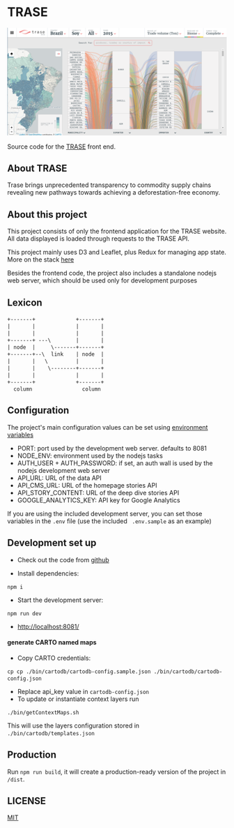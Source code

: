 # TRASE

![TRASE](trase-screenshot.png)

Source code for the [TRASE](https://trase.earth) front end.

## About TRASE

Trase brings unprecedented transparency to commodity supply chains revealing new pathways towards achieving a 
deforestation-free economy.

## About this project

This project consists of only the frontend application for the TRASE website.
All data displayed is loaded through requests to the TRASE API.

This project mainly uses D3 and Leaflet, plus Redux for managing app state. 
More on the stack [here](https://github.com/Vizzuality/TRASE-frontend/issues/9)

Besides the frontend code, the project also includes a standalone nodejs web server, which should be used only for 
development purposes


## Lexicon

```
+-------+             +-------+
|       |             |       |
|       |             |       |
+-------+ ---\        |       |
| node  |     \-------+-------+
+-------+--\  link    | node  |
|       |   \         |       |
|       |    \--------+-------+
|       |             |       |   
+-------+             +-------+
  column                column

```

## Configuration

The project's main configuration values can be set using [environment variables](https://en.wikipedia.org/wiki/Environment_variable)

* PORT: port used by the development web server. defaults to 8081
* NODE_ENV: environment used by the nodejs tasks
* AUTH_USER + AUTH_PASSWORD: if set, an auth wall is used by the nodejs development web server 
* API_URL: URL of the data API
* API_CMS_URL: URL of the homepage stories API
* API_STORY_CONTENT: URL of the deep dive stories API
* GOOGLE_ANALYTICS_KEY: API key for Google Analytics

If you are using the included development server, you can set those variables in the `.env` file (use the included `
.env.sample` as an example)
 
## Development set up
- Check out the code from [github](github.com/Vizzuality/TRASE-frontend)

- Install dependencies:
```
npm i
```
- Start the development server:
```
npm run dev
```
- [http://localhost:8081/](http://localhost:8081/)

#### generate CARTO named maps

- Copy CARTO credentials:
```
cp cp ./bin/cartodb/cartodb-config.sample.json ./bin/cartodb/cartodb-config.json
```
- Replace api_key value in `cartodb-config.json` 
- To update or instantiate context layers run
```
./bin/getContextMaps.sh
```
This will use the layers configuration stored in `./bin/cartodb/templates.json` 


## Production

Run `npm run build`, it will create a production-ready version of the project in `/dist`.


## LICENSE

[MIT](LICENSE)
